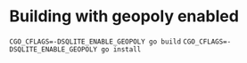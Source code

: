 # Building with geopoly enabled


`CGO_CFLAGS=-DSQLITE_ENABLE_GEOPOLY go build`
`CGO_CFLAGS=-DSQLITE_ENABLE_GEOPOLY go install`
